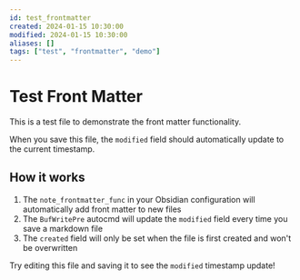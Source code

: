 ```yaml
---
id: test_frontmatter
created: 2024-01-15 10:30:00
modified: 2024-01-15 10:30:00
aliases: []
tags: ["test", "frontmatter", "demo"]
---
```


# Test Front Matter

This is a test file to demonstrate the front matter functionality.

When you save this file, the `modified` field should automatically update to the current timestamp.

## How it works

1. The `note_frontmatter_func` in your Obsidian configuration will automatically add front matter to new files
2. The `BufWritePre` autocmd will update the `modified` field every time you save a markdown file
3. The `created` field will only be set when the file is first created and won't be overwritten

Try editing this file and saving it to see the `modified` timestamp update!
